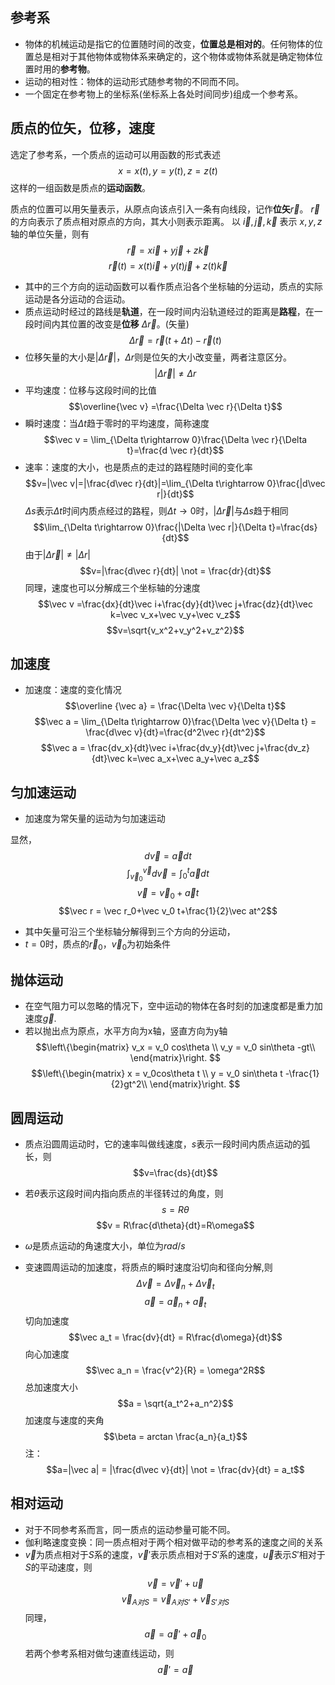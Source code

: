 

## 参考系

- 物体的机械运动是指它的位置随时间的改变，**位置总是相对的**。任何物体的位置总是相对于其他物体或物体系来确定的，这个物体或物体系就是确定物体位置时用的**参考物**。
- 运动的相对性：物体的运动形式随参考物的不同而不同。
- 一个固定在参考物上的坐标系(坐标系上各处时间同步)组成一个参考系。

## 质点的位矢，位移，速度

选定了参考系，一个质点的运动可以用函数的形式表述
$$x=x(t),y=y(t),z=z(t)$$这样的一组函数是质点的**运动函数**。

质点的位置可以用矢量表示，从原点向该点引入一条有向线段，记作**位矢**$\vec r$。
$\vec r$ 的方向表示了质点相对原点的方向，其大小则表示距离。
以 $\vec i,\vec j,\vec k$ 表示 $x,y,z$ 轴的单位矢量，则有$$\vec r = x\vec i+y\vec j+z\vec k$$$$\vec r(t) = x(t)\vec i+y(t)\vec j+z(t)\vec k$$
- 其中的三个方向的运动函数可以看作质点沿各个坐标轴的分运动，质点的实际运动是各分运动的合运动。
- 质点运动时经过的路线是**轨道**，在一段时间内沿轨道经过的距离是**路程**，在一段时间内其位置的改变是**位移** $\Delta \vec r$。(矢量)
$$\Delta \vec r = \vec r(t+\Delta t) - \vec r(t)$$
- 位移矢量的大小是$|\Delta \vec r|$，$\Delta r$则是位矢的大小改变量，两者注意区分。
$$|\Delta \vec r| \not = \Delta r$$
- 平均速度：位移与这段时间的比值$$\overline{\vec v} =\frac{\Delta \vec r}{\Delta t}$$
- 瞬时速度：当$\Delta t$趋于零时的平均速度，简称速度
$$\vec v = \lim_{\Delta t\rightarrow 0}\frac{\Delta \vec r}{\Delta t}=\frac{d \vec r}{dt}$$
- 速率：速度的大小，也是质点的走过的路程随时间的变化率
$$v=|\vec v|=|\frac{d\vec r}{dt}|=\lim_{\Delta t\rightarrow 0}\frac{|d\vec r|}{dt}$$
$\Delta s$表示$\Delta t$时间内质点经过的路程，则$\Delta t\rightarrow 0$时，$|\Delta \vec r|$与$\Delta s$趋于相同
$$\lim_{\Delta t\rightarrow 0}\frac{|\Delta \vec r|}{\Delta t}=\frac{ds}{dt}$$
由于$|\Delta \vec r|\not =|\Delta r|$
$$v=|\frac{d\vec r}{dt}| \not = \frac{dr}{dt}$$
同理，速度也可以分解成三个坐标轴的分速度
$$\vec v =\frac{dx}{dt}\vec i+\frac{dy}{dt}\vec j+\frac{dz}{dt}\vec k=\vec v_x+\vec v_y+\vec v_z$$
$$v=\sqrt{v_x^2+v_y^2+v_z^2}$$
## 加速度

- 加速度：速度的变化情况
$$\overline {\vec a} = \frac{\Delta \vec v}{\Delta t}$$
$$\vec a = \lim_{\Delta t\rightarrow 0}\frac{\Delta \vec v}{\Delta t} = \frac{d\vec v}{dt}=\frac{d^2\vec r}{dt^2}$$
$$\vec a = \frac{dv_x}{dt}\vec i+\frac{dv_y}{dt}\vec j+\frac{dv_z}{dt}\vec k=\vec a_x+\vec a_y+\vec a_z$$
## 匀加速运动

- 加速度为常矢量的运动为匀加速运动

显然，
$$d\vec v = \vec adt$$
$$\int_{\vec v_0}^{\vec v} d\vec v=\int_0^t \vec adt$$
$$\vec v = \vec v_0+\vec at$$
$$\vec r = \vec r_0+\vec v_0 t+\frac{1}{2}\vec at^2$$
- 其中矢量可沿三个坐标轴分解得到三个方向的分运动，
- $t=0$时，质点的$\vec r_0，\vec v_0$为初始条件

## 抛体运动

- 在空气阻力可以忽略的情况下，空中运动的物体在各时刻的加速度都是重力加速度$\vec g$.
- 若以抛出点为原点，水平方向为x轴，竖直方向为y轴
$$\left\{\begin{matrix} 
 v_x = v_0 cos\theta \\  
v_y = v_0 sin\theta -gt\\
\end{matrix}\right. $$
$$\left\{\begin{matrix} 
 x = v_0cos\theta t \\  
y = v_0 sin\theta t -\frac{1}{2}gt^2\\
\end{matrix}\right. $$

## 圆周运动

- 质点沿圆周运动时，它的速率叫做线速度，$s$表示一段时间内质点运动的弧长，则
$$v=\frac{ds}{dt}$$
- 若$\theta$表示这段时间内指向质点的半径转过的角度，则
$$s=R\theta$$
$$v = R\frac{d\theta}{dt}=R\omega$$
- $\omega$是质点运动的角速度大小，单位为$rad/s$

- 变速圆周运动的加速度，将质点的瞬时速度沿切向和径向分解,则
$$\Delta\vec v =\Delta \vec v_n+\Delta \vec v_t$$
$$\vec a = \vec a_n+ \vec a_t$$
切向加速度
$$\vec a_t = \frac{dv}{dt} = R\frac{d\omega}{dt}$$
向心加速度
$$\vec a_n = \frac{v^2}{R} = \omega^2R$$
总加速度大小
$$a = \sqrt{a_t^2+a_n^2}$$
加速度与速度的夹角
$$\beta = arctan \frac{a_n}{a_t}$$
注：
$$a=|\vec a| = |\frac{d\vec v}{dt}| \not = \frac{dv}{dt} = a_t$$

## 相对运动

- 对于不同参考系而言，同一质点的运动参量可能不同。
- 伽利略速度变换：同一质点相对于两个相对做平动的参考系的速度之间的关系
- $\vec v$为质点相对于$S$系的速度，$\vec v'$表示质点相对于$S'$系的速度，$\vec u$表示$S'$相对于$S$的平动速度，则
$$\vec v = \vec v' + \vec u$$
$$\vec v_{A对S} = \vec v_{A对S'}+\vec v_{S'对S}$$
同理，
$$\vec a = \vec a' + \vec a_0$$
若两个参考系相对做匀速直线运动，则
$$\vec a' = \vec a$$


